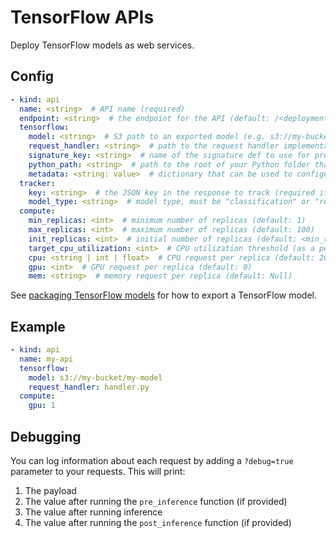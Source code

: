 # TensorFlow APIs

Deploy TensorFlow models as web services.

## Config

```yaml
- kind: api
  name: <string>  # API name (required)
  endpoint: <string>  # the endpoint for the API (default: /<deployment_name>/<api_name>)
  tensorflow:
    model: <string>  # S3 path to an exported model (e.g. s3://my-bucket/exported_model) (required)
    request_handler: <string>  # path to the request handler implementation file, relative to the Cortex root (optional)
    signature_key: <string>  # name of the signature def to use for prediction (required if your model has more than one signature def)
    python_path: <string>  # path to the root of your Python folder that will be appended to PYTHONPATH (default: folder containing cortex.yaml)
    metadata: <string: value>  # dictionary that can be used to configure custom values (optional)
  tracker:
    key: <string>  # the JSON key in the response to track (required if the response payload is a JSON object)
    model_type: <string>  # model type, must be "classification" or "regression" (required)
  compute:
    min_replicas: <int>  # minimum number of replicas (default: 1)
    max_replicas: <int>  # maximum number of replicas (default: 100)
    init_replicas: <int>  # initial number of replicas (default: <min_replicas>)
    target_cpu_utilization: <int>  # CPU utilization threshold (as a percentage) to trigger scaling (default: 80)
    cpu: <string | int | float>  # CPU request per replica (default: 200m)
    gpu: <int>  # GPU request per replica (default: 0)
    mem: <string>  # memory request per replica (default: Null)
```

See [packaging TensorFlow models](../packaging-models/tensorflow.md) for how to export a TensorFlow model.

## Example

```yaml
- kind: api
  name: my-api
  tensorflow:
    model: s3://my-bucket/my-model
    request_handler: handler.py
  compute:
    gpu: 1
```

## Debugging

You can log information about each request by adding a `?debug=true` parameter to your requests. This will print:

1. The payload
2. The value after running the `pre_inference` function (if provided)
3. The value after running inference
4. The value after running the `post_inference` function (if provided)
